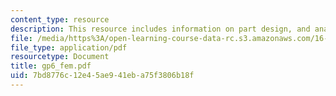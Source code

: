 ```yaml
---
content_type: resource
description: This resource includes information on part design, and analysis results.
file: /media/https%3A/open-learning-course-data-rc.s3.amazonaws.com/16-810-engineering-design-and-rapid-prototyping-january-iap-2005/7bd8776c12e45ae941eba75f3806b18f_gp6_fem.pdf
file_type: application/pdf
resourcetype: Document
title: gp6_fem.pdf
uid: 7bd8776c-12e4-5ae9-41eb-a75f3806b18f
---
```

